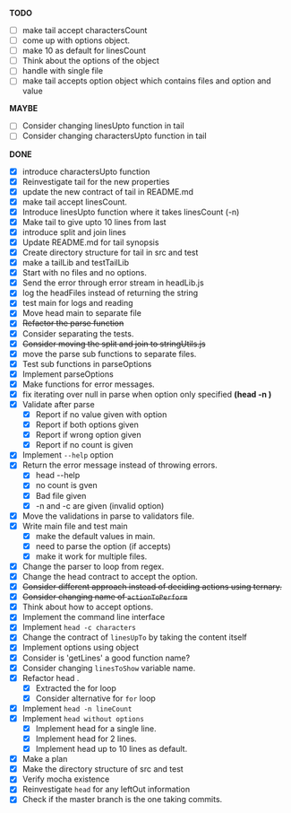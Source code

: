 **TODO**

- [ ] make tail accept charactersCount
- [ ] come up with options object.
- [ ] make 10 as default for linesCount
- [ ] Think about the options of the object
- [ ] handle with single file
- [ ] make tail accepts option object which contains files and option and value

**MAYBE**

- [ ] Consider changing linesUpto function in tail
- [ ] Consider changing charactersUpto function in tail

**DONE**

- [x] introduce charactersUpto function
- [x] Reinvestigate tail for the new properties
- [x] update the new contract of tail in README.md
- [x] make tail accept linesCount.
- [x] Introduce linesUpto function where it takes linesCount (-n)
- [x] Make tail to give upto 10 lines from last
- [x] introduce split and join lines
- [x] Update README.md for tail synopsis
- [x] Create directory structure for tail in src and test
- [x] make a tailLib and testTailLib
- [x] Start with no files and no options.
- [x] Send the error through error stream in headLib.js
- [x] log the headFiles instead of returning the string
- [x] test main for logs and reading
- [x] Move head main to separate file
- [x] ~~Refactor the parse function~~
- [x] Consider separating the tests.
- [x] ~~Consider moving the split and join to stringUtils.js~~
- [x] move the parse sub functions to separate files.
- [x] Test sub functions in parseOptions
- [x] Implement parseOptions
- [x] Make functions for error messages.
- [x] fix iterating over null in parse when option only specified __(head -n )__
- [x] Validate after parse
  - [x] Report if no value given with option
  - [x] Report if both options given
  - [x] Report if wrong option given
  - [x] Report if no count is given
- [x] Implement `--help` option
- [x] Return the error message instead of throwing errors.
  - [x] head --help
  - [x] no count is gven
  - [x] Bad file given
  - [x] -n and -c are given (invalid option)
- [x] Move the validations in parse to validators file.
- [x] Write main file and test main
  - [x] make the default values in main.
  - [x] need to parse the option (if accepts)
  - [x] make it work for multiple files.
- [x] Change the parser to loop from regex.
- [x] Change the head contract to accept the option.
- [x] ~~Consider different approach instead of deciding actions using ternary.~~
- [x] ~~Consider changing name of `actionToPerform`~~
- [x] Think about how to accept options.
- [x] Implement the command line interface
- [x] Implement `head -c characters`
- [x] Change the contract of `linesUpTo` by taking the content itself
- [x] Implement options using object
- [x] Consider is 'getLines' a good function name?
- [x] Consider changing `linesToShow` variable name.
- [x] Refactor head .
  - [x] Extracted the for loop
  - [x] Consider alternative for `for` loop
- [x] Implement `head -n lineCount` 
- [x] Implement `head without options`
  - [x] Implement head for a single line.
  - [x] Implement head for 2 lines.
  - [x] Implement head up to 10 lines as default.
- [x] Make a plan
- [x] Make the directory structure of src and test
- [x] Verify mocha existence
- [x] Reinvestigate `head` for any leftOut information
- [x] Check if the master branch is the one taking commits.
